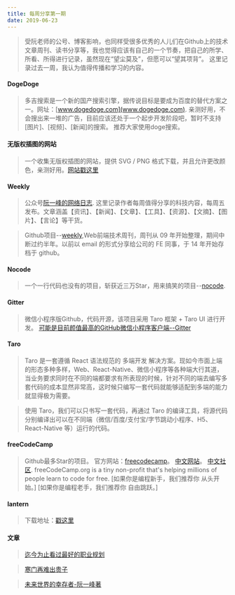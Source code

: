 ```yaml
---
title: 每周分享第一期
date: 2019-06-23
---
```

> 受阮老师的公号、博客影响，也同样受很多优秀的人儿们在Github上的技术文章周刊、读书分享等，我也觉得应该有自己的一个节奏，把自己的所学、所看、所得进行记录，虽然现在“望尘莫及”，但愿可以“望其项背”。
> 这里记录过去一周，我认为值得传播和学习的内容。

#### DogeDoge
> 多吉搜索是一个新的国产搜索引擎，据传说目标是要成为百度的替代方案之一。网址：[www.dogedoge.com](www.dogedoge.com).
> 亲测好用，不会搜出来一堆的广告，目前应该还处于一个起步开发阶段吧，暂时不支持[图片]、[视频]、[新闻]的搜索。
> 推荐大家使用doge搜索。

#### 无版权插图的网站
> 一个收集无版权插图的网站，提供 SVG / PNG 格式下载，并且允许更改颜色，亲测好用。[网站戳这里](https://gallery.manypixels.co/category)

#### Weekly
> 公众号[阮一峰的网络日志](https://mp.weixin.qq.com/mp/profile_ext?action=home&__biz=MzI4NjAxNjY4Nw==#wechat_redirect).
> 这里记录作者每周值得分享的科技内容，每周五发布。文章涵盖【资讯】、【新闻】、【文章】、【工具】、【资源】、【文摘】、【图片】、【言论】等干货。

> Github项目--[weekly](https://github.com/zenany/weekly/tree/master/software),Web前端技术周刊，周刊从 09 年开始整理，期间中断过约半年。以前以 email 的形式分享给公司的 FE 同事，于 14 年开始存档于 github。

#### Nocode
> 一个一行代码也没有的项目，斩获近三万Star，用来搞笑的项目--[nocode](https://github.com/kelseyhightower/nocode).

#### Gitter
> 微信小程序版Github，代码开源，该项目采用 Taro 框架 + Taro UI 进行开发。
> [可能是目前颜值最高的GitHub微信小程序客户端--Gitter](https://github.com/huangjianke/Gitter)

#### Taro
> Taro 是一套遵循 React 语法规范的 多端开发 解决方案。现如今市面上端的形态多种多样，Web、React-Native、微信小程序等各种端大行其道，当业务要求同时在不同的端都要求有所表现的时候，针对不同的端去编写多套代码的成本显然非常高，这时候只编写一套代码就能够适配到多端的能力就显得极为需要。

> 使用 Taro，我们可以只书写一套代码，再通过 Taro 的编译工具，将源代码分别编译出可以在不同端（微信/百度/支付宝/字节跳动小程序、H5、React-Native 等）运行的代码。

#### freeCodeCamp
> Github最多Star的项目。
> 官方网站：[freecodecamp](https://www.freecodecamp.org/)。
> [中文网站](https://learn.freecodecamp.one/)。
> [中文社区](https://www.freecodecamp.cn/challenges/build-a-tribute-page).
> freeCodeCamp.org is a tiny non-profit that's helping millions of people learn to code for free.
> [如果你是编程新手，我们推荐你 从头开始。]
> [如果你是编程老手，我们推荐你 自由跳跃。]

#### lantern
> 下载地址：[戳这里](https://github.com/getlantern/lantern)



#### 文章
> [迄今为止看过最好的职业规划](http://www.360doc.com/content/13/0512/16/3125585_284829243.shtml)

> [寒门再难出贵子](https://www.mtyyw.com/7013/)

> [未来世界的幸存者-阮一峰著](http://www.ruanyifeng.com/survivor/)

